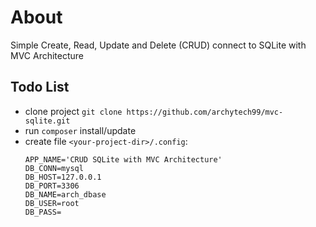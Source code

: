 # About #

Simple Create, Read, Update and Delete (CRUD) connect to SQLite with MVC Architecture

## Todo List

- clone project `git clone https://github.com/archytech99/mvc-sqlite.git`
- run `composer` install/update
- create file `<your-project-dir>/.config`:
    ```dotenv
    APP_NAME='CRUD SQLite with MVC Architecture'
    DB_CONN=mysql
    DB_HOST=127.0.0.1
    DB_PORT=3306
    DB_NAME=arch_dbase
    DB_USER=root
    DB_PASS=
    ```
